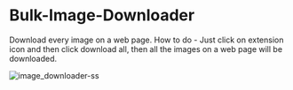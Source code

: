 # Bulk-Image-Downloader
Download every image on a web page.
How to do -
Just click on extension icon and then click download all, then all the images on a web page will be downloaded.


![image_downloader-ss](https://user-images.githubusercontent.com/42926672/77844818-49def300-71c7-11ea-8c6d-9f495c3087db.png)
